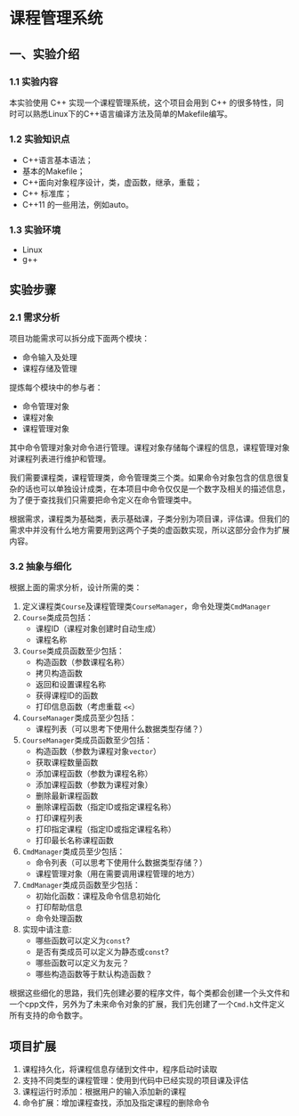 # 课程管理系统

## 一、实验介绍

### 1.1 实验内容

本实验使用 C++ 实现一个课程管理系统，这个项目会用到 C++ 的很多特性，同时可以熟悉Linux下的C++语言编译方法及简单的Makefile编写。

### 1.2 实验知识点

- C++语言基本语法；
- 基本的Makefile；
- C++面向对象程序设计，类，虚函数，继承，重载；
- C++ 标准库；
- C++11 的一些用法，例如auto。

### 1.3 实验环境

- Linux
- g++

## 实验步骤

### 2.1 需求分析

项目功能需求可以拆分成下面两个模块：

- 命令输入及处理
- 课程存储及管理

提炼每个模块中的参与者：

- 命令管理对象
- 课程对象
- 课程管理对象

其中命令管理对象对命令进行管理。课程对象存储每个课程的信息，课程管理对象对课程列表进行维护和管理。

我们需要课程类，课程管理类，命令管理类三个类。如果命令对象包含的信息很复杂的话也可以单独设计成类，在本项目中命令仅仅是一个数字及相关的描述信息，为了便于查找我们只需要把命令定义在命令管理类中。

根据需求，课程类为基础类，表示基础课，子类分别为项目课，评估课。但我们的需求中并没有什么地方需要用到这两个子类的虚函数实现，所以这部分会作为扩展内容。

### 3.2 抽象与细化

根据上面的需求分析，设计所需的类：

1. 定义课程类`Course`及课程管理类`CourseManager`，命令处理类`CmdManager`
2. `Course`类成员包括：
   - 课程ID（课程对象创建时自动生成）
   - 课程名称
3. `Course`类成员函数至少包括：
   - 构造函数（参数课程名称）
   - 拷贝构造函数
   - 返回和设置课程名称
   - 获得课程ID的函数
   - 打印信息函数（考虑重载 `<<`）
4. `CourseManager`类成员至少包括：
   - 课程列表（可以思考下使用什么数据类型存储？）
5. `CourseManager`类成员函数至少包括：
   - 构造函数（参数为课程对象`vector`）
   - 获取课程数量函数
   - 添加课程函数（参数为课程名称）
   - 添加课程函数（参数为课程对象）
   - 删除最新课程函数
   - 删除课程函数（指定ID或指定课程名称）
   - 打印课程列表
   - 打印指定课程（指定ID或指定课程名称）
   - 打印最长名称课程函数
6. `CmdManager`类成员至少包括：
   - 命令列表（可以思考下使用什么数据类型存储？）
   - 课程管理对象（用在需要调用课程管理的地方）
7. `CmdManager`类成员函数至少包括：
   - 初始化函数：课程及命令信息初始化
   - 打印帮助信息
   - 命令处理函数
8. 实现中请注意:
   - 哪些函数可以定义为`const`?
   - 是否有类成员可以定义为静态或`const`?
   - 哪些函数可以定义为友元？
   - 哪些构造函数等于默认构造函数？

根据这些细化的思路，我们先创建必要的程序文件，每个类都会创建一个头文件和一个cpp文件，另外为了未来命令对象的扩展，我们先创建了一个`Cmd.h`文件定义所有支持的命令数字。

## 项目扩展

1. 课程持久化，将课程信息存储到文件中，程序启动时读取
2. 支持不同类型的课程管理：使用到代码中已经实现的项目课及评估
3. 课程运行时添加：根据用户的输入添加新的课程
4. 命令扩展：增加课程查找，添加及指定课程的删除命令